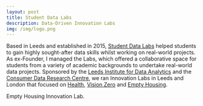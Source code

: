 ```yaml
---
layout: post
title: Student Data Labs
description: Data-Driven Innovation Labs
img: /img/logo.png
---
```


Based in Leeds and established in 2015, <a href="https://studentdatalabs.com/">Student Data Labs</a> helped students to gain highly sought-after data skills whilst working on real-world projects. As ex-Founder, I managed the Labs, which offered a collaborative space for students from a variety of academic backgrounds to undertake real-world data projects. Sponsored by the <a href="http://lida.leeds.ac.uk/">Leeds Institute for Data Analytics</a> and the <a href="https://www.cdrc.ac.uk/">Consumer Data Research Centre</a>, we ran Innovation Labs in Leeds and London that focused on <a href="https://github.com/StudentDataLabs/HealthInnovationLab">Health</a>, <a href="https://github.com/StudentDataLabs/VisionZeroInnovationLab">Vision Zero</a> and <a href="https://github.com/StudentDataLabs/EmptyHousingInnovationLab">Empty Housing</a>.


<div class="img_row">
	<img class="col three" src="{{ site.baseurl }}/img/Photo - Empty Housing Innovation Lab.png" alt="" title=""/>
</div>
<div class="col three caption">
</div>
<div class="col three caption">
	Empty Housing Innovation Lab.
</div>
